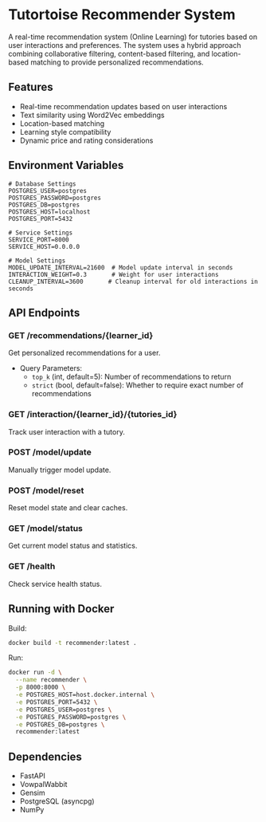 # Tutortoise Recommender System

A real-time recommendation system (Online Learning) for tutories based on user interactions and preferences. The system uses a hybrid approach combining collaborative filtering, content-based filtering, and location-based matching to provide personalized recommendations.

## Features

- Real-time recommendation updates based on user interactions
- Text similarity using Word2Vec embeddings
- Location-based matching
- Learning style compatibility
- Dynamic price and rating considerations

## Environment Variables

```env
# Database Settings
POSTGRES_USER=postgres
POSTGRES_PASSWORD=postgres
POSTGRES_DB=postgres
POSTGRES_HOST=localhost
POSTGRES_PORT=5432

# Service Settings
SERVICE_PORT=8000
SERVICE_HOST=0.0.0.0

# Model Settings
MODEL_UPDATE_INTERVAL=21600  # Model update interval in seconds
INTERACTION_WEIGHT=0.3       # Weight for user interactions
CLEANUP_INTERVAL=3600       # Cleanup interval for old interactions in seconds
```

## API Endpoints

### GET /recommendations/{learner_id}

Get personalized recommendations for a user.

- Query Parameters:
  - `top_k` (int, default=5): Number of recommendations to return
  - `strict` (bool, default=false): Whether to require exact number of recommendations

### GET /interaction/{learner_id}/{tutories_id}

Track user interaction with a tutory.

### POST /model/update

Manually trigger model update.

### POST /model/reset

Reset model state and clear caches.

### GET /model/status

Get current model status and statistics.

### GET /health

Check service health status.

## Running with Docker

Build:

```bash
docker build -t recommender:latest .
```

Run:

```bash
docker run -d \
  --name recommender \
  -p 8000:8000 \
  -e POSTGRES_HOST=host.docker.internal \
  -e POSTGRES_PORT=5432 \
  -e POSTGRES_USER=postgres \
  -e POSTGRES_PASSWORD=postgres \
  -e POSTGRES_DB=postgres \
  recommender:latest
```

## Dependencies

- FastAPI
- VowpalWabbit
- Gensim
- PostgreSQL (asyncpg)
- NumPy
